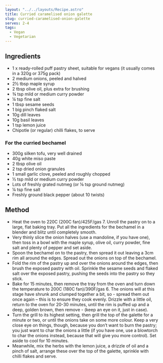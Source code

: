 ```yaml
---
layout: "../../layouts/Recipe.astro"
title: Curried caramelised onion galette
slug: curried-caramelised-onion-galette
serves: 2-4
tags:
  - Vegan
  - Vegetarian
---
```


## Ingredients

- 1 x ready-rolled puff pastry sheet, suitable for vegans (it usually comes in a 320g or 375g pack)
- 2 medium onions, peeled and halved
- 2½ tbsp maple syrup
- 2 tbsp olive oil, plus extra for brushing
- ¾ tsp mild or medium curry powder
- ¼ tsp fine salt
- 1 tbsp sesame seeds
- 1 big pinch flaked salt
- 10g dill leaves
- 10g basil leaves
- 1 tsp lemon juice
- Chipotle (or regular) chilli flakes, to serve

### For the curried bechamel

- 300g silken tofu, very well drained
- 40g white miso paste
- 2 tbsp olive oil
- 2 tsp dried onion granules
- 1 small garlic clove, peeled and roughly chopped
- ½ tsp mild or medium curry powder
- Lots of freshly grated nutmeg (or ⅛ tsp ground nutmeg)
- ¼ tsp fine salt
- Freshly ground black pepper (about 10 twists)

## Method

- Heat the oven to 220C (200C fan)/425F/gas 7. Unroll the pastry on to a large, flat baking tray. Put all the ingredients for the bechamel in a blender and blitz until completely smooth.
- Very thinly slice the onion halves (use a mandoline, if you have one), then toss in a bowl with the maple syrup, olive oil, curry powder, fine salt and plenty of pepper and set aside.
- Spoon the bechamel on to the pastry, then spread it out leaving a 3cm rim all around the edges. Spread out the onions on top of the bechamel.
- Fold the rim of the pastry up and over the onions around the edges, then brush the exposed pastry with oil. Sprinkle the sesame seeds and flaked salt over the exposed pastry, pushing the seeds into the pastry so they stick.
- Bake for 15 minutes, then remove the tray from the oven and turn down the temperature to 200C (180C fan)/390F/gas 6. The onions will at this stage have shrunk and clumped together a bit, so - spread them out once again – this is to ensure they cook evenly. Drizzle with a little oil, return to the oven for 20-30 minutes, until the rim is puffed up and a deep, golden brown, then remove - (keep an eye on it, just in case).
- Turn the grill to its highest setting, then grill the top of the galette for a minute or two, or until the onions take on some more colour. Keep a very close eye on things, though, because you don’t want to burn the pastry; you just want to char the onions a little (if you have one, use a blowtorch to char the onions instead, because that will give you more control). Set aside to cool for 10 minutes.
- Meanwhile, mix the herbs with the lemon juice, a drizzle of oil and a pinch of salt, arrange these over the top of the galette, sprinkle with chilli flakes and serve.
